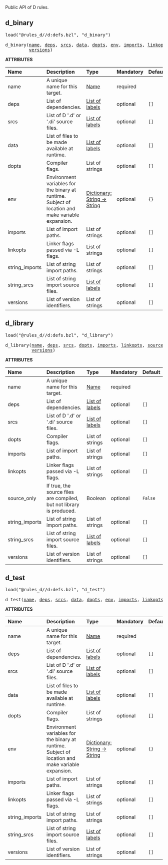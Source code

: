 <!-- Generated with Stardoc: http://skydoc.bazel.build -->

Public API of D rules.

<a id="d_binary"></a>

## d_binary

<pre>
load("@rules_d//d:defs.bzl", "d_binary")

d_binary(<a href="#d_binary-name">name</a>, <a href="#d_binary-deps">deps</a>, <a href="#d_binary-srcs">srcs</a>, <a href="#d_binary-data">data</a>, <a href="#d_binary-dopts">dopts</a>, <a href="#d_binary-env">env</a>, <a href="#d_binary-imports">imports</a>, <a href="#d_binary-linkopts">linkopts</a>, <a href="#d_binary-string_imports">string_imports</a>, <a href="#d_binary-string_srcs">string_srcs</a>,
         <a href="#d_binary-versions">versions</a>)
</pre>



**ATTRIBUTES**


| Name  | Description | Type | Mandatory | Default |
| :------------- | :------------- | :------------- | :------------- | :------------- |
| <a id="d_binary-name"></a>name |  A unique name for this target.   | <a href="https://bazel.build/concepts/labels#target-names">Name</a> | required |  |
| <a id="d_binary-deps"></a>deps |  List of dependencies.   | <a href="https://bazel.build/concepts/labels">List of labels</a> | optional |  `[]`  |
| <a id="d_binary-srcs"></a>srcs |  List of D '.d' or '.di' source files.   | <a href="https://bazel.build/concepts/labels">List of labels</a> | optional |  `[]`  |
| <a id="d_binary-data"></a>data |  List of files to be made available at runtime.   | <a href="https://bazel.build/concepts/labels">List of labels</a> | optional |  `[]`  |
| <a id="d_binary-dopts"></a>dopts |  Compiler flags.   | List of strings | optional |  `[]`  |
| <a id="d_binary-env"></a>env |  Environment variables for the binary at runtime. Subject of location and make variable expansion.   | <a href="https://bazel.build/rules/lib/dict">Dictionary: String -> String</a> | optional |  `{}`  |
| <a id="d_binary-imports"></a>imports |  List of import paths.   | List of strings | optional |  `[]`  |
| <a id="d_binary-linkopts"></a>linkopts |  Linker flags passed via -L flags.   | List of strings | optional |  `[]`  |
| <a id="d_binary-string_imports"></a>string_imports |  List of string import paths.   | List of strings | optional |  `[]`  |
| <a id="d_binary-string_srcs"></a>string_srcs |  List of string import source files.   | <a href="https://bazel.build/concepts/labels">List of labels</a> | optional |  `[]`  |
| <a id="d_binary-versions"></a>versions |  List of version identifiers.   | List of strings | optional |  `[]`  |


<a id="d_library"></a>

## d_library

<pre>
load("@rules_d//d:defs.bzl", "d_library")

d_library(<a href="#d_library-name">name</a>, <a href="#d_library-deps">deps</a>, <a href="#d_library-srcs">srcs</a>, <a href="#d_library-dopts">dopts</a>, <a href="#d_library-imports">imports</a>, <a href="#d_library-linkopts">linkopts</a>, <a href="#d_library-source_only">source_only</a>, <a href="#d_library-string_imports">string_imports</a>, <a href="#d_library-string_srcs">string_srcs</a>,
          <a href="#d_library-versions">versions</a>)
</pre>



**ATTRIBUTES**


| Name  | Description | Type | Mandatory | Default |
| :------------- | :------------- | :------------- | :------------- | :------------- |
| <a id="d_library-name"></a>name |  A unique name for this target.   | <a href="https://bazel.build/concepts/labels#target-names">Name</a> | required |  |
| <a id="d_library-deps"></a>deps |  List of dependencies.   | <a href="https://bazel.build/concepts/labels">List of labels</a> | optional |  `[]`  |
| <a id="d_library-srcs"></a>srcs |  List of D '.d' or '.di' source files.   | <a href="https://bazel.build/concepts/labels">List of labels</a> | optional |  `[]`  |
| <a id="d_library-dopts"></a>dopts |  Compiler flags.   | List of strings | optional |  `[]`  |
| <a id="d_library-imports"></a>imports |  List of import paths.   | List of strings | optional |  `[]`  |
| <a id="d_library-linkopts"></a>linkopts |  Linker flags passed via -L flags.   | List of strings | optional |  `[]`  |
| <a id="d_library-source_only"></a>source_only |  If true, the source files are compiled, but not library is produced.   | Boolean | optional |  `False`  |
| <a id="d_library-string_imports"></a>string_imports |  List of string import paths.   | List of strings | optional |  `[]`  |
| <a id="d_library-string_srcs"></a>string_srcs |  List of string import source files.   | <a href="https://bazel.build/concepts/labels">List of labels</a> | optional |  `[]`  |
| <a id="d_library-versions"></a>versions |  List of version identifiers.   | List of strings | optional |  `[]`  |


<a id="d_test"></a>

## d_test

<pre>
load("@rules_d//d:defs.bzl", "d_test")

d_test(<a href="#d_test-name">name</a>, <a href="#d_test-deps">deps</a>, <a href="#d_test-srcs">srcs</a>, <a href="#d_test-data">data</a>, <a href="#d_test-dopts">dopts</a>, <a href="#d_test-env">env</a>, <a href="#d_test-imports">imports</a>, <a href="#d_test-linkopts">linkopts</a>, <a href="#d_test-string_imports">string_imports</a>, <a href="#d_test-string_srcs">string_srcs</a>, <a href="#d_test-versions">versions</a>)
</pre>



**ATTRIBUTES**


| Name  | Description | Type | Mandatory | Default |
| :------------- | :------------- | :------------- | :------------- | :------------- |
| <a id="d_test-name"></a>name |  A unique name for this target.   | <a href="https://bazel.build/concepts/labels#target-names">Name</a> | required |  |
| <a id="d_test-deps"></a>deps |  List of dependencies.   | <a href="https://bazel.build/concepts/labels">List of labels</a> | optional |  `[]`  |
| <a id="d_test-srcs"></a>srcs |  List of D '.d' or '.di' source files.   | <a href="https://bazel.build/concepts/labels">List of labels</a> | optional |  `[]`  |
| <a id="d_test-data"></a>data |  List of files to be made available at runtime.   | <a href="https://bazel.build/concepts/labels">List of labels</a> | optional |  `[]`  |
| <a id="d_test-dopts"></a>dopts |  Compiler flags.   | List of strings | optional |  `[]`  |
| <a id="d_test-env"></a>env |  Environment variables for the binary at runtime. Subject of location and make variable expansion.   | <a href="https://bazel.build/rules/lib/dict">Dictionary: String -> String</a> | optional |  `{}`  |
| <a id="d_test-imports"></a>imports |  List of import paths.   | List of strings | optional |  `[]`  |
| <a id="d_test-linkopts"></a>linkopts |  Linker flags passed via -L flags.   | List of strings | optional |  `[]`  |
| <a id="d_test-string_imports"></a>string_imports |  List of string import paths.   | List of strings | optional |  `[]`  |
| <a id="d_test-string_srcs"></a>string_srcs |  List of string import source files.   | <a href="https://bazel.build/concepts/labels">List of labels</a> | optional |  `[]`  |
| <a id="d_test-versions"></a>versions |  List of version identifiers.   | List of strings | optional |  `[]`  |


